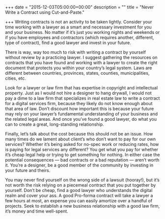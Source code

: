 +++
date = "2015-12-03T05:00:00+00:00"
description = ""
title = "Never Write a Contract using Cut-and-Paste."

+++
Writing contracts is not an activity to be taken lightly. Consider your time working with a lawyer as a smart and necessary investment for you and your business. No matter if it’s just you working nights and weekends or if you have employees and contractors (which requires another, different, type of contract), find a good lawyer and invest in your future.

There is way, way too much to risk with writing a contract by yourself without review by a practicing lawyer. I suggest gathering the resources on contracts that you have found and working with a lawyer to create the right document that protects you within your country’s legal system. Laws are different between countries, provinces, states, counties, municipalities, cities, etc.

Look for a lawyer or law firm that has expertise in copyright and intellectual property. Just as I would not hire a designer to hang drywall, I would not pay a dime to a law firm that specializes in real estate law to write a contract for a digital services firm, because they likely do not know enough about that area of law. Don’t discount how important this is because your future may rely on your lawyer’s fundamental understanding of your business and the related legal areas. And once you’ve found a good lawyer, do what you can to create a great, long-standing relationship.

Finally, let’s talk about the cost because this should not be an issue. How many times do we lament about client’s who don’t want to pay for our own services? Whether it’s being asked for no-spec work or reducing rates, how is paying for legal services any different? You get what you pay for whether it’s cheap legal help or trying to get something for nothing. In either case the potential consequences — bad contracts or a bad reputation — aren’t worth it. You’re a designer, be a good member of the community by investing in your future and theirs.

You may never find yourself on the wrong side of a lawsuit (hooray!), but it’s not worth the risk relying on a piecemeal contract that you put together by yourself. Don’t be cheap, find a good lawyer who understands the digital realm and cover your ass. A good Pro-forma contract will take a lawyer a few hours at most, an expense you can easily amortize over a handful of projects. Seek to establish a new business relationship with a good law firm, it’s money and time well-spent.